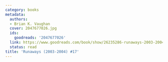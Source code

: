 ```yaml
---
category: books
metadata:
  authors:
  - Brian K. Vaughan
  cover: 2047677026.jpg
  ids:
    goodreads: '2047677026'
  link: https://www.goodreads.com/book/show/26235286-runaways-2003-2004-17
  status: read
title: 'Runaways (2003-2004) #17'
---
```

